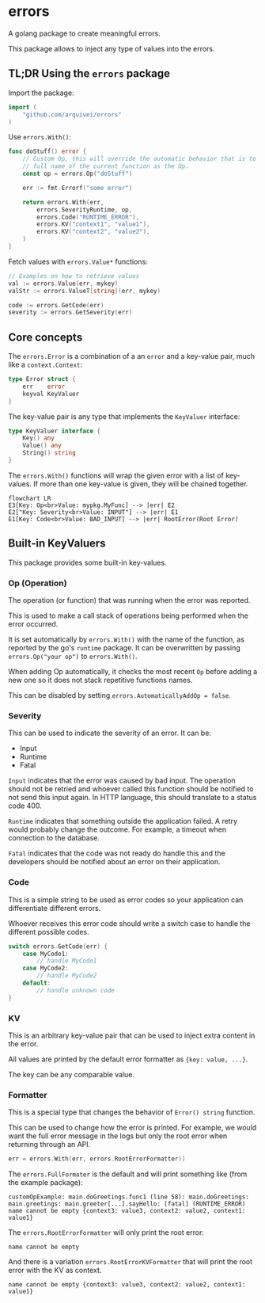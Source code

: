 # errors

A golang package to create meaningful errors.

This package allows to inject any type of values into the errors.

## TL;DR Using the `errors` package

Import the package:

``` go
import (
	"github.com/arquivei/errors"
)
```

Use `errors.With()`:

``` go
func doStuff() error {
	// Custom Op, this will override the automatic behavior that is to add the
	// full name of the current function as the Op.
	const op = errors.Op("doStuff")

	err := fmt.Errorf("some error")

	return errors.With(err,
		errors.SeverityRuntime, op,
		errors.Code("RUNTIME_ERROR"),
		errors.KV("context1", "value1"),
		errors.KV("context2", "value2"),
	)
}
```

Fetch values with `errors.Value*` functions:

``` go
// Examples on how to retrieve values
val := errors.Value(err, mykey)
valStr := errors.ValueT[string](err, mykey)

code := errors.GetCode(err)
severity := errors.GetSeverity(err)
```

## Core concepts

The `errors.Error` is a combination of a an `error` and a key-value pair, much 
like a `context.Context`:

``` go
type Error struct {
	err    error
	keyval KeyValuer
}

```

The key-value pair is any type that implements the `KeyValuer` interface:

``` go
type KeyValuer interface {
	Key() any
	Value() any
	String() string
}
```

The `errors.With()` functions will wrap the given error with a list of 
key-values. If more than one key-value is given, they will be chained together.

``` mermaid
flowchart LR
E3[Key: Op<br>Value: mypkg.MyFunc] --> |err| E2
E2["Key: Severity<br>Value: INPUT"] --> |err| E1
E1[Key: Code<br>Value: BAD_INPUT] --> |err| RootError(Root Error)
```

## Built-in KeyValuers

This package provides some built-in key-values.

### Op (Operation)

The operation (or function) that was running when the error was reported.

This is used to make a call stack of operations being performed when the error 
occurred.

It is set automatically by `errors.With()` with the name of the function, as 
reported by the go's `runtime` package. It can be overwritten by passing
`errors.Op("your op")` to `errors.With()`. 

When adding Op automatically,  it checks the most recent `Op` before adding a
new one so it does not stack repetitive functions names.

This can be disabled by setting `errors.AutomaticallyAddOp = false`.

### Severity 

This can be used to indicate the severity of an error. It can be:

- Input
- Runtime
- Fatal

`Input` indicates that the error was caused by bad input. The operation should
not be retried and whoever called this function should be notified to not send
this input again. In HTTP language, this should translate to a status code 400.

`Runtime` indicates that something outside the application failed. A retry would
probably change the outcome. For example, a timeout when connection to the 
database.

`Fatal` indicates that the code was not ready do handle this and the developers
should be notified about an error on their application.

### Code

This is a simple string to be used as error codes so your application can 
differentiate different errors. 

Whoever receives this error code should write a switch case to handle the 
different possible codes.

``` go
switch errors.GetCode(err) {
	case MyCode1:
		// handle MyCode1
	case MyCode2:
		// handle MyCode2
	default:
	    // handle unknown code
}
```

### KV

This is an arbitrary key-value pair that can be used to inject extra content in
the error.

All values are printed by the default error formatter as `{key: value, ...}`.

The key can be any comparable value.

### Formatter

This is a special type that changes the behavior of `Error() string`  function.

This can be used to change how the error is printed. For example, we would want
the full error message in the logs but only the root error when returning 
through an API.

``` go
err = errors.With(err, errors.RootErrorFormatter))
```

The `errors.FullFormater` is the default and will print something like (from the
example package):

``` text
customOpExample: main.doGreetings.func1 (line 58): main.doGreetings: main.greetings: main.greeter[...].sayHello: [fatal] (RUNTIME_ERROR) name cannot be empty {context3: value3, context2: value2, context1: value1}
```

The `errors.RootErrorFormatter` will only print the root error:

``` text
name cannot be empty
```

And there is a variation `errors.RootErrorKVFormatter` that will print the 
root error with the KV as context.

``` text
name cannot be empty {context3: value3, context2: value2, context1: value1}
```

